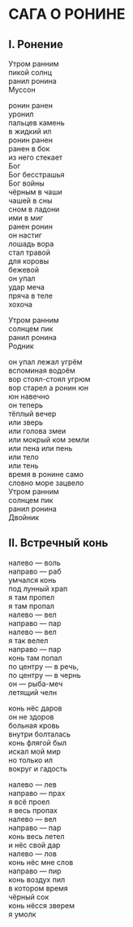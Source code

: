 # САГА О РОНИНЕ

<div>

## I. Ронение

Утром ранним\
пикой солнц\
ранил ронина\
Муссон

ронин ранен\
уронил\
пальцев камень\
в жидкий ил\
ронин ранен\
ранен в бок\
из него стекает\
Бог\
Бог бесстрашья\
Бог войны\
чёрным в чаши\
чашей в сны\
сном в ладони\
ими в миг\
ранен ронин\
он настиг\
лошадь вора\
стал травой\
для коровы\
бежевой\
он упал\
удар меча\
пряча в теле\
хохоча

Утром ранним\
солнцем пик\
ранил ронина\
Родник

он упал лежал угрём\
вспоминая водоём\
вор стоял-стоял угрюм\
вор старел а ронин юн\
юн навечно\
он теперь\
тёплый вечер\
или зверь\
или голова змеи\
или мокрый ком земли\
или пена или пень\
или тело\
или тень\
время в ронине само\
словно море зацвело\
Утром ранним\
солнцем пик\
ранил ронина\
Двойник

## II. Встречный конь

налево — воль\
направо — раб\
умчался конь\
под лунный храп\
я там пропел\
я там пропал\
налево — вел\
направо — пар\
налево — вел\
я так велел\
направо — пар\
конь там попал\
по центру — в речь,\
по центру — в чернь\
он — рыба-меч\
летящий челн

конь нёс даров\
он не здоров\
больная кровь\
внутри болталась\
конь флягой был\
искал мой мир\
но только ил\
вокруг и гадость

налево — лев\
направо — прах\
я всё проел\
я весь пропах\
налево — вел\
направо — пар\
конь весь летел\
и нёс свой дар\
налево — лов\
конь нёс мне слов\
направо — пир\
конь воздух пил\
в котором время\
чёрный сок\
конь нёсся зверем\
я умолк

</div>
